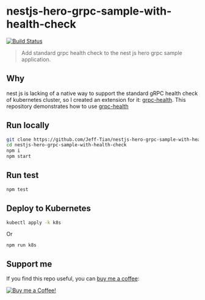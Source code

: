 # nestjs-hero-grpc-sample-with-health-check

[![Build Status](https://travis-ci.com/Jeff-Tian/nestjs-hero-grpc-sample-with-health-check.svg?branch=master)](https://travis-ci.com/Jeff-Tian/nestjs-hero-grpc-sample-with-health-check)

> Add standard grpc health check to the nest js hero grpc sample application.

## Why
nest js is lacking of a native way to support the standard gRPC health check of kubernetes cluster, so I created an
 extension
 for it: [grpc-health](https://github.com/Jeff-Tian/grpc-health). This repository demonstrates how to use [grpc-health](https://github.com/Jeff-Tian/grpc-health)

## Run locally

```bash
git clone https://github.com/Jeff-Tian/nestjs-hero-grpc-sample-with-health-check
cd nestjs-hero-grpc-sample-with-health-check
npm i
npm start
```

## Run test

```bash
npm test
```

## Deploy to Kubernetes

```bash
kubectl apply -k k8s
```

Or 

```shell script
npm run k8s
```

## Support me

If you find this repo useful, you can [buy me a coffee](https://jeff-tian.jiwai.win/support-me):

[![Buy me a Coffee!](https://api.urlto.app/v1/screenshoturl/jpg?url=https%3A%2F%2Fjeff-tian.jiwai.win%2Fsupport-me&fullpage=true&viewportwidth=1024&viewportheight=1000&ignorecache=false&region=us
)](https://jeff-tian.jiwai.win/support-me)
